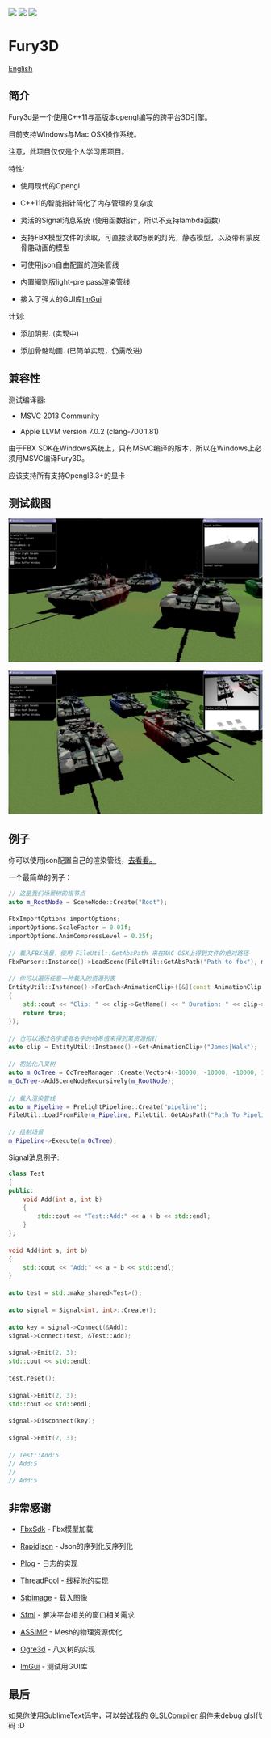 ![](https://img.shields.io/badge/dev-v0.2.1-green.svg) ![](https://img.shields.io/badge/build-passing-green.svg) ![](https://img.shields.io/badge/license-MIT-blue.svg)

# Fury3D

[English](README.md)

## 简介

Fury3d是一个使用C++11与高版本opengl编写的跨平台3D引擎。

目前支持Windows与Mac OSX操作系统。

注意，此项目仅仅是个人学习用项目。

特性: 

* 使用现代的Opengl

* C++11的智能指针简化了内存管理的复杂度

* 灵活的Signal消息系统 (使用函数指针，所以不支持lambda函数)

* 支持FBX模型文件的读取，可直接读取场景的灯光，静态模型，以及带有蒙皮骨骼动画的模型

* 可使用json自由配置的渲染管线

* 内置阉割版light-pre pass渲染管线

* 接入了强大的GUI库[ImGui](https://github.com/ocornut/imgui)

计划:

* 添加阴影. (实现中)

* 添加骨骼动画. (已简单实现，仍需改进)

## 兼容性

测试编译器: 

* MSVC 2013 Community

* Apple LLVM version 7.0.2 (clang-700.1.81)

由于FBX SDK在Windows系统上，只有MSVC编译的版本，所以在Windows上必须用MSVC编译Fury3D。

应该支持所有支持Opengl3.3+的显卡

## 测试截图

![阴影和动态光照](screenshots/tank_0.jpg)

![阴影和动态光照](screenshots/tank_1.jpg)

## 例子

你可以使用json配置自己的渲染管线，[去看看。](https://github.com/sindney/fury3d/blob/master/examples/bin/Resource/Pipeline/DefferedLighting.json)

一个最简单的例子： 

~~~~~~~~~~cpp
// 这是我们场景树的根节点
auto m_RootNode = SceneNode::Create("Root");

FbxImportOptions importOptions;
importOptions.ScaleFactor = 0.01f;
importOptions.AnimCompressLevel = 0.25f;

// 载入FBX场景，使用 FileUtil::GetAbsPath 来在MAC OSX上得到文件的绝对路径
FbxParser::Instance()->LoadScene(FileUtil::GetAbsPath("Path to fbx"), m_RootNode, importOptions);

// 你可以遍历任意一种载入的资源列表
EntityUtil::Instance()->ForEach<AnimationClip>([&](const AnimationClip::Ptr &clip) -> bool
{
	std::cout << "Clip: " << clip->GetName() << " Duration: " << clip->GetDuration() << std::endl;
	return true;
});

// 也可以通过名字或者名字的哈希值来得到某资源指针
auto clip = EntityUtil::Instance()->Get<AnimationClip>("James|Walk");

// 初始化八叉树
auto m_OcTree = OcTreeManager::Create(Vector4(-10000, -10000, -10000, 1), Vector4(10000, 10000, 10000, 1), 2);
m_OcTree->AddSceneNodeRecursively(m_RootNode);

// 载入渲染管线
auto m_Pipeline = PrelightPipeline::Create("pipeline");
FileUtil::LoadFromFile(m_Pipeline, FileUtil::GetAbsPath("Path To Pipeline.json"));

// 绘制场景
m_Pipeline->Execute(m_OcTree);
~~~~~~~~~~

Signal消息例子: 

~~~~~~~~~~cpp
class Test
{
public:
	void Add(int a, int b)
	{
		std::cout << "Test::Add:" << a + b << std::endl;
	}
};

void Add(int a, int b)
{
	std::cout << "Add:" << a + b << std::endl;
}

auto test = std::make_shared<Test>();

auto signal = Signal<int, int>::Create();

auto key = signal->Connect(&Add);
signal->Connect(test, &Test::Add);

signal->Emit(2, 3);
std::cout << std::endl;

test.reset();

signal->Emit(2, 3);
std::cout << std::endl;

signal->Disconnect(key);

signal->Emit(2, 3);

// Test::Add:5
// Add:5
// 
// Add:5
~~~~~~~~~~

## 非常感谢

* [FbxSdk](http://www.autodesk.com/products/fbx/overview) - Fbx模型加载

* [Rapidjson](https://github.com/miloyip/rapidjson) - Json的序列化反序列化

* [Plog](https://github.com/SergiusTheBest/plog) - 日志的实现

* [ThreadPool](https://github.com/progschj/ThreadPool) - 线程池的实现

* [Stbimage](https://github.com/nothings/stb) - 载入图像

* [Sfml](http://www.sfml-dev.org) - 解决平台相关的窗口相关需求

* [ASSIMP](https://github.com/assimp/assimp) - Mesh的物理资源优化

* [Ogre3d](http://www.ogre3d.org) - 八叉树的实现

* [ImGui](https://github.com/ocornut/imgui) - 测试用GUI库

## 最后

如果你使用SublimeText码字，可以尝试我的 [GLSLCompiler](https://github.com/sindney/GLSLCompiler) 组件来debug glsl代码 :D
